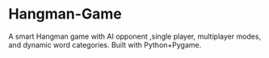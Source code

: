 # Hangman-Game
A smart Hangman game with AI opponent ,single player, multiplayer modes, and dynamic word categories. Built with Python+Pygame.
